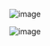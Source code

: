 ![image](https://user-images.githubusercontent.com/86486142/168764553-a4f9f78a-675c-43d4-aef3-d2f759c2dfc4.png)

![image](https://user-images.githubusercontent.com/86486142/168782558-c40b2037-5ff8-49a1-8b1f-c8b4e861bf01.png)
